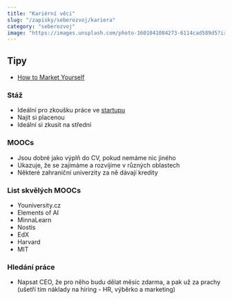 ```yaml
---
title: "Kariérní věci"
slug: "/zapisky/seberozvoj/kariera"
category: "seberozvoj"
image: "https://images.unsplash.com/photo-1601041084273-6114cad589d5?ixlib=rb-1.2.1&ixid=MnwxMjA3fDB8MHxwaG90by1wYWdlfHx8fGVufDB8fHx8&auto=format&fit=crop&w=1170&q=80"
---
```

## Tipy
- [How to Market Yourself](https://www.swyx.io/marketing-yourself)
### Stáž
- Ideální pro zkoušku práce ve [startupu](../Podnikání/Před%20startem/O%20startupech.md)
- Najít si placenou
- Ideální si zkusit na střední
### MOOCs
- Jsou dobré jako výplň do CV, pokud nemáme nic jiného
- Ukazuje, že se zajímáme a rozvíjíme v různých oblastech
- Některé zahraniční univerzity za ně dávají kredity
### List skvělých MOOCs
- Youniversity.cz
- Elements of AI
- MinnaLearn
- Nostis
- EdX
- Harvard
- MIT
### Hledání práce
- Napsat CEO, že pro něho budu dělat měsíc zdarma, a pak už za prachy (ušetří tím náklady na hiring - HR, výběrko a marketing)